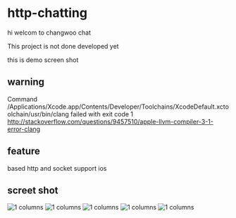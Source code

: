 http-chatting
=============

hi welcom to changwoo chat

This project is not done developed yet

this is demo screen shot

warning
------------
Command /Applications/Xcode.app/Contents/Developer/Toolchains/XcodeDefault.xctoolchain/usr/bin/clang failed with exit code 1
http://stackoverflow.com/questions/9457510/apple-llvm-compiler-3-1-error-clang

feature
------------
based http and socket
support ios

screet shot
------------
![1 columns](https://github.com/x1wins/http-chatting/blob/master/ios-chatting/ios-chatting/image/screenshot/iOS%20Simulator%20Screen%20shot%202013.%202.%204.%20%E1%84%8B%E1%85%A9%E1%84%8C%E1%85%A5%E1%86%AB%208.14.09.png?raw=true)
![1 columns](https://github.com/x1wins/http-chatting/blob/master/ios-chatting/ios-chatting/image/screenshot/iOS%20Simulator%20Screen%20shot%202013.%202.%204.%20%E1%84%8B%E1%85%A9%E1%84%8C%E1%85%A5%E1%86%AB%208.14.15.png?raw=true)
![1 columns](https://github.com/x1wins/http-chatting/blob/master/ios-chatting/ios-chatting/image/screenshot/iOS%20Simulator%20Screen%20shot%202013.%202.%203.%20%E1%84%8B%E1%85%A9%E1%84%92%E1%85%AE%203.39.36.png?raw=true)
![1 columns](https://github.com/x1wins/http-chatting/blob/master/ios-chatting/ios-chatting/image/screenshot/iOS%20Simulator%20Screen%20shot%202013.%202.%203.%20%E1%84%8B%E1%85%A9%E1%84%92%E1%85%AE%203.40.16.png?raw=true)
![1 columns](https://github.com/x1wins/http-chatting/blob/master/ios-chatting/ios-chatting/image/screenshot/iOS%20Simulator%20Screen%20shot%202013.%202.%203.%20%E1%84%8B%E1%85%A9%E1%84%92%E1%85%AE%203.42.03.png?raw=true)

